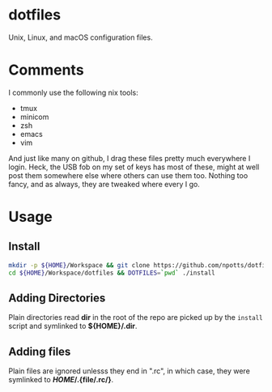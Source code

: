 # dotfiles

Unix, Linux, and macOS configuration files.

# Comments

I commonly use the following nix tools:
- tmux
- minicom
- zsh
- emacs
- vim


And just like many on github, I drag these files pretty much everywhere I login.
Heck, the USB fob on my set of keys has most of these, might at well post them
somewhere else where others can use them too. Nothing too fancy, and as always,
they are tweaked where every I go.


# Usage

## Install

```sh
mkdir -p ${HOME}/Workspace && git clone https://github.com/npotts/dotfiles ~/Workspace/dotfiles
cd ${HOME}/Workspace/dotfiles && DOTFILES=`pwd` ./install
```

## Adding Directories

Plain directories read **dir** in the root of the repo are picked up by
the ```install``` script and symlinked to **${HOME}/.dir**.


## Adding files

Plain files are ignored unlesss they end in ".rc", in which case, they were
symlinked to **${HOME}/.${file/.rc/}**.  
